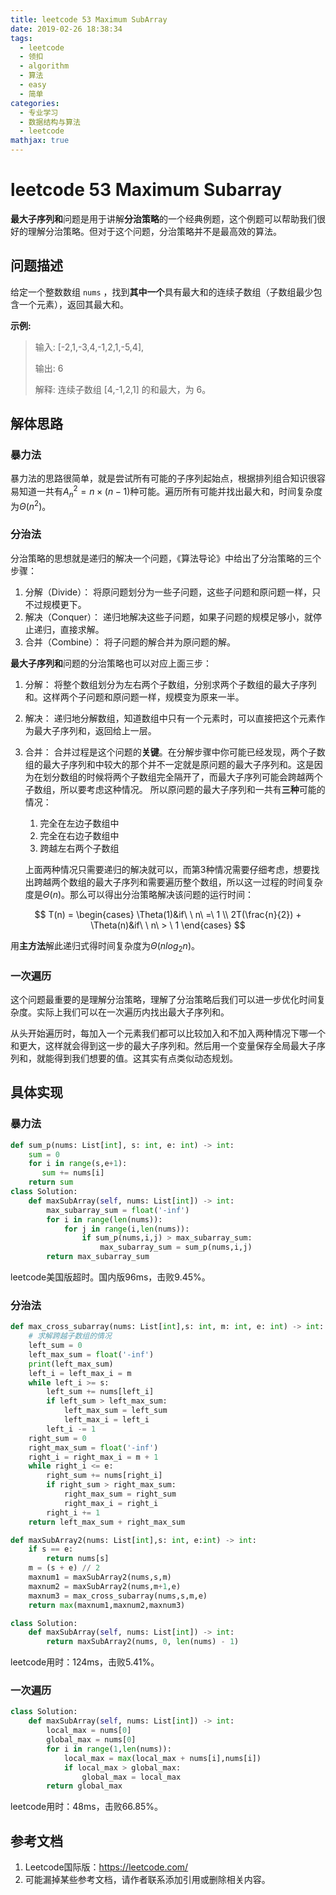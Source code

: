 ```yaml
---
title: leetcode 53 Maximum SubArray
date: 2019-02-26 18:38:34
tags:
  - leetcode
  - 领扣
  - algorithm
  - 算法
  - easy
  - 简单
categories:
  - 专业学习
  - 数据结构与算法
  - leetcode
mathjax: true
---
```


# leetcode 53 Maximum Subarray

**最大子序列和**问题是用于讲解**分治策略**的一个经典例题，这个例题可以帮助我们很好的理解分治策略。但对于这个问题，分治策略并不是最高效的算法。

## 问题描述

给定一个整数数组 `nums` ，找到**其中一个**具有最大和的连续子数组（子数组最少包含一个元素），返回其最大和。

**示例:**

>输入: [-2,1,-3,4,-1,2,1,-5,4],
>
>输出: 6
>
>解释: 连续子数组 [4,-1,2,1] 的和最大，为 6。

<!--more-->

## 解体思路

### 暴力法

暴力法的思路很简单，就是尝试所有可能的子序列起始点，根据排列组合知识很容易知道一共有$A^2_n = n \times (n - 1)$种可能。遍历所有可能并找出最大和，时间复杂度为$\Theta(n^2)$。

### 分治法

分治策略的思想就是递归的解决一个问题，《算法导论》中给出了分治策略的三个步骤：

1. 分解（Divide）：
   将原问题划分为一些子问题，这些子问题和原问题一样，只不过规模更下。
2. 解决（Conquer）：
   递归地解决这些子问题，如果子问题的规模足够小，就停止递归，直接求解。
3. 合并（Combine）：
   将子问题的解合并为原问题的解。

**最大子序列和**问题的分治策略也可以对应上面三步：

1. 分解：
   将整个数组划分为左右两个子数组，分别求两个子数组的最大子序列和。这样两个子问题和原问题一样，规模变为原来一半。

2. 解决：
   递归地分解数组，知道数组中只有一个元素时，可以直接把这个元素作为最大子序列和，返回给上一层。

3. 合并：
   合并过程是这个问题的**关键**。在分解步骤中你可能已经发现，两个子数组的最大子序列和中较大的那个并不一定就是原问题的最大子序列和。这是因为在划分数组的时候将两个子数组完全隔开了，而最大子序列可能会跨越两个子数组，所以要考虑这种情况。
   所以原问题的最大子序列和一共有**三种**可能的情况：

   1. 完全在左边子数组中
   2. 完全在右边子数组中
   3. 跨越左右两个子数组

   上面两种情况只需要递归的解决就可以，而第3种情况需要仔细考虑，想要找出跨越两个数组的最大子序列和需要遍历整个数组，所以这一过程的时间复杂度是$\Theta(n)$。那么可以得出分治策略解决该问题的运行时间：

$$
T(n) = 
\begin{cases}
\Theta(1)&if\ \ n\ =\ 1 \\
2T(\frac{n}{2}) + \Theta(n)&if\ \ n\  > \ 1
\end{cases}
$$

用**主方法**解此递归式得时间复杂度为$\Theta(nlog_2n)$。

### 一次遍历

这个问题最重要的是理解分治策略，理解了分治策略后我们可以进一步优化时间复杂度。实际上我们可以在一次遍历内找出最大子序列和。

从头开始遍历时，每加入一个元素我们都可以比较加入和不加入两种情况下哪一个和更大，这样就会得到这一步的最大子序列和。然后用一个变量保存全局最大子序列和，就能得到我们想要的值。这其实有点类似动态规划。

## 具体实现

### 暴力法

```python
def sum_p(nums: List[int], s: int, e: int) -> int:
    sum = 0
    for i in range(s,e+1):
       sum += nums[i]
    return sum
class Solution:
    def maxSubArray(self, nums: List[int]) -> int:
        max_subarray_sum = float('-inf')
        for i in range(len(nums)):
            for j in range(i,len(nums)):
                if sum_p(nums,i,j) > max_subarray_sum:
                    max_subarray_sum = sum_p(nums,i,j)
        return max_subarray_sum
```

leetcode美国版超时。国内版96ms，击败9.45%。

### 分治法

```python
def max_cross_subarray(nums: List[int],s: int, m: int, e: int) -> int:
    # 求解跨越子数组的情况
    left_sum = 0
    left_max_sum = float('-inf')
    print(left_max_sum)
    left_i = left_max_i = m
    while left_i >= s:
        left_sum += nums[left_i]
        if left_sum > left_max_sum:
            left_max_sum = left_sum
            left_max_i = left_i
        left_i -= 1
    right_sum = 0
    right_max_sum = float('-inf')
    right_i = right_max_i = m + 1
    while right_i <= e:
        right_sum += nums[right_i]
        if right_sum > right_max_sum:
            right_max_sum = right_sum
            right_max_i = right_i
        right_i += 1
    return left_max_sum + right_max_sum

def maxSubArray2(nums: List[int],s: int, e:int) -> int:
    if s == e:
        return nums[s]
    m = (s + e) // 2
    maxnum1 = maxSubArray2(nums,s,m)
    maxnum2 = maxSubArray2(nums,m+1,e)
    maxnum3 = max_cross_subarray(nums,s,m,e)
    return max(maxnum1,maxnum2,maxnum3)

class Solution:
    def maxSubArray(self, nums: List[int]) -> int:
        return maxSubArray2(nums, 0, len(nums) - 1)
```

leetcode用时：124ms，击败5.41%。

### 一次遍历

```python
class Solution:
    def maxSubArray(self, nums: List[int]) -> int:
        local_max = nums[0]
        global_max = nums[0]
        for i in range(1,len(nums)):
            local_max = max(local_max + nums[i],nums[i])
            if local_max > global_max:
                global_max = local_max
        return global_max
```

leetcode用时：48ms，击败66.85%。

## 参考文档

1. Leetcode国际版：https://leetcode.com/
2. 可能漏掉某些参考文档，请作者联系添加引用或删除相关内容。
